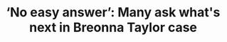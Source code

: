 ---
order: 10
title: "‘No easy answer’: Many ask what's next in Breonna Taylor case"
authors:
    - Claire Galofaro
    - Dylan Lovan
    - Angie Wang
    
categories:
    - story
    - video
link: https://apnews.com/article/shootings-kentucky-racial-injustice-louisville-breonna-taylor-69ff80e0adb7a731854de434b9e22d5e
redirect: true
photo:
    filename: louisville.jpg
---